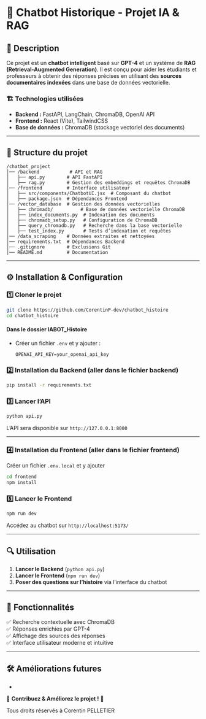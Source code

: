 # 📌 Chatbot Historique - Projet IA & RAG

## 🚀 Description

Ce projet est un **chatbot intelligent** basé sur **GPT-4** et un système de **RAG (Retrieval-Augmented Generation)**. Il est conçu pour aider les étudiants et professeurs à obtenir des réponses précises en utilisant des **sources documentaires indexées** dans une base de données vectorielle.

### 🏗 **Technologies utilisées**

- **Backend :** FastAPI, LangChain, ChromaDB, OpenAI API
- **Frontend :** React (Vite), TailwindCSS
- **Base de données :** ChromaDB (stockage vectoriel des documents)

---

## 📂 Structure du projet

```
/chatbot_project
│── /backend           # API et RAG
│   ├── api.py        # API FastAPI
│   ├── rag.py        # Gestion des embeddings et requêtes ChromaDB
│── /frontend         # Interface utilisateur
│   ├── src/components/ChatbotUI.jsx  # Composant du chatbot
│   ├── package.json  # Dépendances Frontend
│── /vector_database  # Gestion des données vectorielles
│   ├── chromadb/          # Base de données vectorielle ChromaDB
│   ├── index_documents.py  # Indexation des documents
│   ├── chromadb_setup.py   # Configuration de ChromaDB
│   ├── query_chromadb.py   # Recherche dans la base vectorielle
│   ├── test_index.py       # Tests d’indexation et requêtes
│── /data_scraping    # Données extraites et nettoyées
│── requirements.txt  # Dépendances Backend
│── .gitignore        # Exclusions Git
│── README.md         # Documentation
```

---

## ⚙️ Installation & Configuration

### **1️⃣ Cloner le projet**

```bash
git clone https://github.com/CorentinP-dev/chatbot_histoire
cd chatbot_histoire
```
#### Dans le dossier IABOT_Histoire
- Créer un fichier `.env` et y ajouter :
  ```
  OPENAI_API_KEY=your_openai_api_key
  ```


### **2️⃣ Installation du Backend (aller dans le fichier backend)**

```bash
pip install -r requirements.txt
```

### **3️⃣ Lancer l’API**

```bash
python api.py
```

L’API sera disponible sur `http://127.0.0.1:8000`

---

### **4️⃣ Installation du Frontend (aller dans le fichier frontend)**

Créer un fichier `.env.local` et y ajouter

```bash
cd frontend
npm install
```

### **5️⃣ Lancer le Frontend**

```bash
npm run dev
```

Accédez au chatbot sur `http://localhost:5173/`

---

## 🔍 Utilisation

1. **Lancer le Backend** (`python api.py`)
2. **Lancer le Frontend** (`npm run dev`)
3. **Poser des questions sur l’histoire** via l’interface du chatbot

---

## 📌 Fonctionnalités

✅ Recherche contextuelle avec ChromaDB\
✅ Réponses enrichies par GPT-4\
✅ Affichage des sources des réponses\
✅ Interface utilisateur moderne et intuitive

---

## 🛠 Améliorations futures

-

🚀 **Contribuez & Améliorez le projet !** 🎯

Tous droits réservés à Corentin PELLETIER

